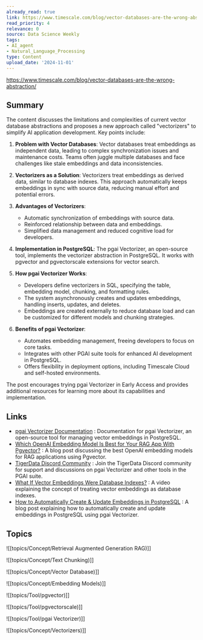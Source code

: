 ```yaml
---
already_read: true
link: https://www.timescale.com/blog/vector-databases-are-the-wrong-abstraction/
read_priority: 4
relevance: 0
source: Data Science Weekly
tags:
- AI_agent
- Natural_Language_Processing
type: Content
upload_date: '2024-11-01'
---
```


https://www.timescale.com/blog/vector-databases-are-the-wrong-abstraction/
## Summary

The content discusses the limitations and complexities of current vector database abstractions and proposes a new approach called "vectorizers" to simplify AI application development. Key points include:

1. **Problem with Vector Databases**: Vector databases treat embeddings as independent data, leading to complex synchronization issues and maintenance costs. Teams often juggle multiple databases and face challenges like stale embeddings and data inconsistencies.

2. **Vectorizers as a Solution**: Vectorizers treat embeddings as derived data, similar to database indexes. This approach automatically keeps embeddings in sync with source data, reducing manual effort and potential errors.

3. **Advantages of Vectorizers**:
   - Automatic synchronization of embeddings with source data.
   - Reinforced relationship between data and embeddings.
   - Simplified data management and reduced cognitive load for developers.

4. **Implementation in PostgreSQL**: The pgai Vectorizer, an open-source tool, implements the vectorizer abstraction in PostgreSQL. It works with pgvector and pgvectorscale extensions for vector search.

5. **How pgai Vectorizer Works**:
   - Developers define vectorizers in SQL, specifying the table, embedding model, chunking, and formatting rules.
   - The system asynchronously creates and updates embeddings, handling inserts, updates, and deletes.
   - Embeddings are created externally to reduce database load and can be customized for different models and chunking strategies.

6. **Benefits of pgai Vectorizer**:
   - Automates embedding management, freeing developers to focus on core tasks.
   - Integrates with other PGAI suite tools for enhanced AI development in PostgreSQL.
   - Offers flexibility in deployment options, including Timescale Cloud and self-hosted environments.

The post encourages trying pgai Vectorizer in Early Access and provides additional resources for learning more about its capabilities and implementation.
## Links

- [pgai Vectorizer Documentation](https://github.com/timescale/pgai/blob/main/docs/vectorizer.md) : Documentation for pgai Vectorizer, an open-source tool for managing vector embeddings in PostgreSQL.
- [Which OpenAI Embedding Model Is Best for Your RAG App With Pgvector?](https://www.tigerdata.com/blog/which-openai-embedding-model-is-best/) : A blog post discussing the best OpenAI embedding models for RAG applications using Pgvector.
- [TigerData Discord Community](https://discord.gg/KRdHVXAmkp) : Join the TigerData Discord community for support and discussions on pgai Vectorizer and other tools in the PGAI suite.
- [What If Vector Embeddings Were Database Indexes?](https://www.youtube.com/watch?v=j2B5fx1p1Ps) : A video explaining the concept of treating vector embeddings as database indexes.
- [How to Automatically Create & Update Embeddings in PostgreSQL](https://www.tigerdata.com/blog/how-to-automatically-create-update-embeddings-in-postgresql/) : A blog post explaining how to automatically create and update embeddings in PostgreSQL using pgai Vectorizer.

## Topics

![[topics/Concept/Retrieval Augmented Generation RAG)]]

![[topics/Concept/Text Chunking)]]

![[topics/Concept/Vector Database)]]

![[topics/Concept/Embedding Models)]]

![[topics/Tool/pgvector)]]

![[topics/Tool/pgvectorscale)]]

![[topics/Tool/pgai Vectorizer)]]

![[topics/Concept/Vectorizers)]]